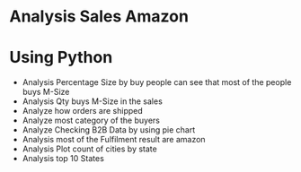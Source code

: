 # Analysis Sales Amazon
# Using Python
* Analysis Percentage Size by buy people can see that most of the people buys M-Size
* Analysis Qty buys M-Size in the sales
* Analyze how orders are shipped
* Analyze  most  category of the buyers
* Analyze Checking B2B Data  by using pie chart
* Analysis most of the Fulfilment result  are amazon
* Analysis Plot count of cities by state
* Analysis top 10 States
